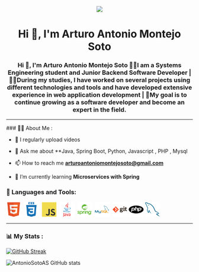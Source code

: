 <div id="header" align="center">
    <img src="https://media.giphy.com/media/qgQUggAC3Pfv687qPC/giphy.gif" width="400" />
    <h1 align="center">Hi 👋, I'm Arturo Antonio Montejo Soto</h1>
    <h3 align="center">Hi 👋, I'm Arturo Antonio Montejo Soto
        👨‍🎓I am a Systems Engineering student and Junior Backend Software Developer |👨‍💻During my studies,
        I have worked on several projects using different technologies and tools and have developed extensive
        experience in web application development | 🎯My goal is to continue growing as a software developer
        and become an expert in the field.</h3>

</div>


<div id="badges" align="center">

</div>

---
<div align="left"></div>
### 👨‍💻 About Me :

- 📝 I regularly upload videos

- 💬 Ask me about **Java, Spring Boot, Python, Javascript , PHP , Mysql

- 📫 How to reach me **arturoantoniomontejosoto@gmail.com**

- 🌱 I’m currently learning **Microservices with Spring**




<h3>🔨 Languages and Tools:</h3>
<div>
    <img src="https://github.com/devicons/devicon/blob/master/icons/html5/html5-original.svg" title="HTML5" alt="HTML"
        width="40" height="40" />&nbsp;
    <img src="https://github.com/devicons/devicon/blob/master/icons/css3/css3-plain-wordmark.svg" title="CSS3" alt="CSS"
        width="40" height="40" />&nbsp;
    <img src="https://github.com/devicons/devicon/blob/master/icons/javascript/javascript-original.svg"
        title="JavaScript" alt="JavaScript" width="40" height="40" />&nbsp;
    <img src="https://github.com/devicons/devicon/blob/master/icons/java/java-original-wordmark.svg" title="Java"
        width="40" height="40" />&nbsp;
    <img src="https://github.com/devicons/devicon/blob/master/icons/spring/spring-original-wordmark.svg" title="Spring"
        width="40" height="40" />&nbsp;
    <img src="https://github.com/devicons/devicon/blob/master/icons/mysql/mysql-original-wordmark.svg" title="MySQL"
        alt="MySQL" width="40" height="40" />&nbsp;
    <img src="https://github.com/devicons/devicon/blob/master/icons/git/git-original-wordmark.svg" title="Git"
        **alt="Git" width="40" height="40" />
    <img src="https://github.com/devicons/devicon/blob/master/icons/php/php-plain.svg" title="Git" **alt="Git"
        width="40" height="40" />
    <img src="https://github.com/devicons/devicon/blob/master/icons/mysql/mysql-plain.svg" title="Git" **alt="Git"
        width="40" height="40" />

</div>
</div>

---

### 📊 My Stats :

[![GitHub
Streak](https://streak-stats.demolab.com?user=AntonioSotoAS&theme=black-ice&hide_border=true)](https://git.io/streak-stats)

![AntonioSotoAS GitHub
stats](https://github-readme-stats.vercel.app/api?username=AntonioSotoAS&show_icons=true&theme=radical)




